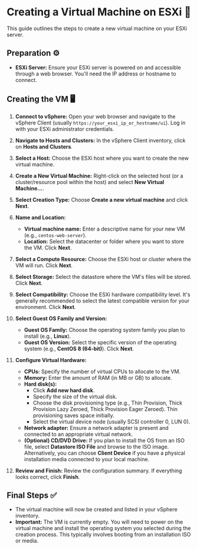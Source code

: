# Creating a Virtual Machine on ESXi 🚀

This guide outlines the steps to create a new virtual machine on your ESXi server.

## Preparation ⚙️

* **ESXi Server:** Ensure your ESXi server is powered on and accessible through a web browser. You'll need the IP address or hostname to connect.

## Creating the VM 🖥️

1.  **Connect to vSphere:** Open your web browser and navigate to the vSphere Client (usually `https://your_esxi_ip_or_hostname/ui`). Log in with your ESXi administrator credentials.

2.  **Navigate to Hosts and Clusters:** In the vSphere Client inventory, click on **Hosts and Clusters**.

3.  **Select a Host:** Choose the ESXi host where you want to create the new virtual machine.

4.  **Create a New Virtual Machine:** Right-click on the selected host (or a cluster/resource pool within the host) and select **New Virtual Machine...**.

5.  **Select Creation Type:** Choose **Create a new virtual machine** and click **Next**.

6.  **Name and Location:**
    * **Virtual machine name:** Enter a descriptive name for your new VM (e.g., `centos-web-server`).
    * **Location:** Select the datacenter or folder where you want to store the VM. Click **Next**.

7.  **Select a Compute Resource:** Choose the ESXi host or cluster where the VM will run. Click **Next**.

8.  **Select Storage:** Select the datastore where the VM's files will be stored. Click **Next**.

9.  **Select Compatibility:** Choose the ESXi hardware compatibility level. It's generally recommended to select the latest compatible version for your environment. Click **Next**.

10. **Select Guest OS Family and Version:**
    * **Guest OS Family:** Choose the operating system family you plan to install (e.g., **Linux**).
    * **Guest OS Version:** Select the specific version of the operating system (e.g., **CentOS 8 (64-bit)**). Click **Next**.

11. **Configure Virtual Hardware:**
    * **CPUs:** Specify the number of virtual CPUs to allocate to the VM.
    * **Memory:** Enter the amount of RAM (in MB or GB) to allocate.
    * **Hard disk(s):**
        * Click **Add new hard disk**.
        * Specify the size of the virtual disk.
        * Choose the disk provisioning type (e.g., Thin Provision, Thick Provision Lazy Zeroed, Thick Provision Eager Zeroed). Thin provisioning saves space initially.
        * Select the virtual device node (usually SCSI controller 0, LUN 0).
    * **Network adapter:** Ensure a network adapter is present and connected to an appropriate virtual network.
    * **(Optional) CD/DVD Drive:** If you plan to install the OS from an ISO file, select **Datastore ISO File** and browse to the ISO image. Alternatively, you can choose **Client Device** if you have a physical installation media connected to your local machine.

12. **Review and Finish:** Review the configuration summary. If everything looks correct, click **Finish**.

## Final Steps ✅

* The virtual machine will now be created and listed in your vSphere inventory.
* **Important:** The VM is currently empty. You will need to power on the virtual machine and install the operating system you selected during the creation process. This typically involves booting from an installation ISO or media.
